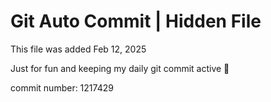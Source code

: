 # Git Auto Commit | Hidden File

This file was added Feb 12, 2025

Just for fun and keeping my daily git commit active 🤪

commit number: 1217429
